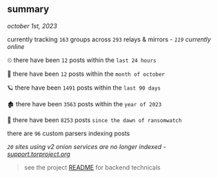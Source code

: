 
## summary
_october 1st, 2023_

currently tracking `163` groups across `293` relays & mirrors - _`119` currently online_

⏲ there have been `12` posts within the `last 24 hours`

🦈 there have been `12` posts within the `month of october`

🪐 there have been `1491` posts within the `last 90 days`

🏚 there have been `3563` posts within the `year of 2023`

🦕 there have been `8253` posts `since the dawn of ransomwatch`

there are `96` custom parsers indexing posts

_`20` sites using v2 onion services are no longer indexed - [support.torproject.org](https://support.torproject.org/onionservices/v2-deprecation/)_

> see the project [README](https://github.com/joshhighet/ransomwatch#ransomwatch--) for backend technicals
